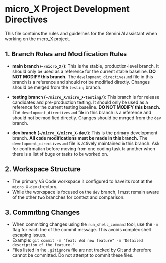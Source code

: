 # micro_X Project Development Directives

This file contains the rules and guidelines for the Gemini AI assistant when working on the micro_X project.

## 1. Branch Roles and Modification Rules

- **main branch (`~/micro_X/`)**: This is the stable, production-level branch. It should only be used as a reference for the current stable baseline. **DO NOT MODIFY this branch.** The `development_directives.md` file in this branch is a reference and should not be modified directly. Changes should be merged from the `testing` branch.

- **testing branch (`~/micro_X/micro_X-testing/`)**: This branch is for release candidates and pre-production testing. It should only be used as a reference for the current testing baseline. **DO NOT MODIFY this branch.** The `development_directives.md` file in this branch is a reference and should not be modified directly. Changes should be merged from the `dev` branch.

- **dev branch (`~/micro_X/micro_X-dev/`)**: This is the primary development branch. **All code modifications must be made in this branch.** The `development_directives.md` file is actively maintained in this branch. Ask for confirmation before moving from one coding task to another when there is a list of bugs or tasks to be worked on.

## 2. Workspace Structure

- The primary VS Code workspace is configured to have its root at the `micro_X-dev` directory.
- While the workspace is focused on the `dev` branch, I must remain aware of the other two branches for context and comparison.

## 3. Committing Changes

- When committing changes using the `run_shell_command` tool, use the `-m` flag for each line of the commit message. This avoids complex shell escaping issues.
- Example: `git commit -m "feat: Add new feature" -m "Detailed description of the feature."`
- Files listed in the `.gitignore` file are not tracked by Git and therefore cannot be committed. Do not attempt to commit these files.
